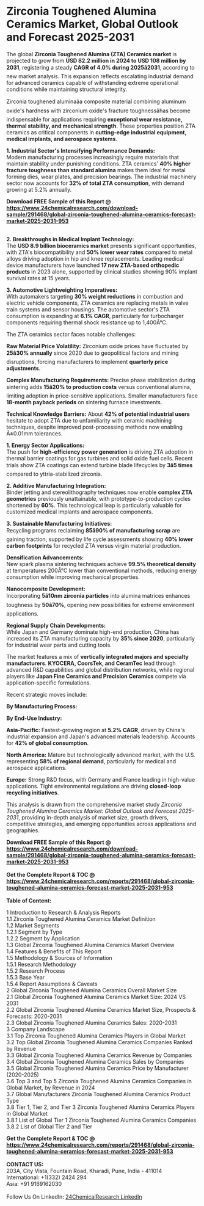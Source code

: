 <h1>Zirconia Toughened Alumina Ceramics Market, Global Outlook and Forecast 2025-2031</h1><p>The global <strong>Zirconia Toughened Alumina (ZTA) Ceramics market</strong> is projected to grow from <strong>USD 82.2 million in 2024 to USD 108 million by 2031</strong>, registering a steady <strong>CAGR of 4.0% during 2025â2031</strong>, according to new market analysis. This expansion reflects escalating industrial demand for advanced ceramics capable of withstanding extreme operational conditions while maintaining structural integrity.</p><p>Zirconia toughened aluminaâa composite material combining aluminum oxide's hardness with zirconium oxide's fracture toughnessâhas become indispensable for applications requiring <strong>exceptional wear resistance, thermal stability, and mechanical strength</strong>. These properties position ZTA ceramics as critical components in <strong>cutting-edge industrial equipment, medical implants, and aerospace systems</strong>.</p><p><strong>1. Industrial Sector's Intensifying Performance Demands:</strong><br>
Modern manufacturing processes increasingly require materials that maintain stability under punishing conditions. ZTA ceramics' <strong>40% higher fracture toughness than standard alumina</strong> makes them ideal for metal forming dies, wear plates, and precision bearings. The industrial machinery sector now accounts for <strong>32% of total ZTA consumption</strong>, with demand growing at 5.2% annually.</p><div><b>Download FREE Sample of this Report @ 
            <a href="https://www.24chemicalresearch.com/download-sample/291468/global-zirconia-toughened-alumina-ceramics-forecast-market-2025-2031-953">
            https://www.24chemicalresearch.com/download-sample/291468/global-zirconia-toughened-alumina-ceramics-forecast-market-2025-2031-953</a></b></div><br><p><strong>2. Breakthroughs in Medical Implant Technology:</strong><br>
The <strong>USD 8.9 billion bioceramics market</strong> presents significant opportunities, with ZTA's biocompatibility and <strong>50% lower wear rates</strong> compared to metal alloys driving adoption in hip and knee replacements. Leading medical device manufacturers have launched <strong>17 new ZTA-based orthopedic products</strong> in 2023 alone, supported by clinical studies showing 90% implant survival rates at 15 years.</p><p><strong>3. Automotive Lightweighting Imperatives:</strong><br>
With automakers targeting <strong>30% weight reductions</strong> in combustion and electric vehicle components, ZTA ceramics are replacing metals in valve train systems and sensor housings. The automotive sector's ZTA consumption is expanding at <strong>6.1% CAGR</strong>, particularly for turbocharger components requiring thermal shock resistance up to 1,400Â°C.</p><p>The ZTA ceramics sector faces notable challenges:</p><p><strong>Raw Material Price Volatility:</strong> Zirconium oxide prices have fluctuated by <strong>25â30% annually</strong> since 2020 due to geopolitical factors and mining disruptions, forcing manufacturers to implement <strong>quarterly price adjustments</strong>.</p><p><strong>Complex Manufacturing Requirements:</strong> Precise phase stabilization during sintering adds <strong>15â20% to production costs</strong> versus conventional alumina, limiting adoption in price-sensitive applications. Smaller manufacturers face <strong>18-month payback periods</strong> on sintering furnace investments.</p><p><strong>Technical Knowledge Barriers:</strong> About <strong>42% of potential industrial users</strong> hesitate to adopt ZTA due to unfamiliarity with ceramic machining techniques, despite improved post-processing methods now enabling Â±0.01mm tolerances.</p><p><strong>1. Energy Sector Applications:</strong><br>
The push for <strong>high-efficiency power generation</strong> is driving ZTA adoption in thermal barrier coatings for gas turbines and solid oxide fuel cells. Recent trials show ZTA coatings can extend turbine blade lifecycles by <strong>3â5 times</strong> compared to yttria-stabilized zirconia.</p><p><strong>2. Additive Manufacturing Integration:</strong><br>
Binder jetting and stereolithography techniques now enable <strong>complex ZTA geometries</strong> previously unattainable, with prototype-to-production cycles shortened by <strong>60%</strong>. This technological leap is particularly valuable for customized medical implants and aerospace components.</p><p><strong>3. Sustainable Manufacturing Initiatives:</strong><br>
Recycling programs reclaiming <strong>85â90% of manufacturing scrap</strong> are gaining traction, supported by life cycle assessments showing <strong>40% lower carbon footprints</strong> for recycled ZTA versus virgin material production.</p><p><strong>Densification Advancements:</strong><br>
	New spark plasma sintering techniques achieve <strong>99.5% theoretical density</strong> at temperatures 200Â°C lower than conventional methods, reducing energy consumption while improving mechanical properties.</p><p><strong>Nanocomposite Development:</strong><br>
	Incorporating <strong>5â10nm zirconia particles</strong> into alumina matrices enhances toughness by <strong>50â70%</strong>, opening new possibilities for extreme environment applications.</p><p><strong>Regional Supply Chain Developments:</strong><br>
	While Japan and Germany dominate high-end production, China has increased its ZTA manufacturing capacity by <strong>35% since 2020</strong>, particularly for industrial wear parts and cutting tools.</p><p>The market features a mix of <strong>vertically integrated majors and specialty manufacturers</strong>. <strong>KYOCERA, CoorsTek, and CeramTec</strong> lead through advanced R&amp;D capabilities and global distribution networks, while regional players like <strong>Japan Fine Ceramics and Precision Ceramics</strong> compete via application-specific formulations.</p><p>Recent strategic moves include:</p><p><strong>By Manufacturing Process:</strong></p><p><strong>By End-Use Industry:</strong></p><p><strong>Asia-Pacific:</strong> Fastest-growing region at <strong>5.2% CAGR</strong>, driven by China's industrial expansion and Japan's advanced materials leadership. Accounts for <strong>42% of global consumption</strong>.</p><p><strong>North America:</strong> Mature but technologically advanced market, with the U.S. representing <strong>58% of regional demand</strong>, particularly for medical and aerospace applications.</p><p><strong>Europe:</strong> Strong R&amp;D focus, with Germany and France leading in high-value applications. Tight environmental regulations are driving <strong>closed-loop recycling initiatives</strong>.</p><p>This analysis is drawn from the comprehensive market study <em>Zirconia Toughened Alumina Ceramics Market: Global Outlook and Forecast 2025-2031</em>, providing in-depth analysis of market size, growth drivers, competitive strategies, and emerging opportunities across applications and geographies.</p><div><b>Download FREE Sample of this Report @ 
            <a href="https://www.24chemicalresearch.com/download-sample/291468/global-zirconia-toughened-alumina-ceramics-forecast-market-2025-2031-953">
            https://www.24chemicalresearch.com/download-sample/291468/global-zirconia-toughened-alumina-ceramics-forecast-market-2025-2031-953</a></b></div><br><div><b>Get the Complete Report & TOC @ 
            <a href="https://www.24chemicalresearch.com/reports/291468/global-zirconia-toughened-alumina-ceramics-forecast-market-2025-2031-953">
            https://www.24chemicalresearch.com/reports/291468/global-zirconia-toughened-alumina-ceramics-forecast-market-2025-2031-953</a></b></div><br>
            <b>Table of Content:</b><p>1 Introduction to Research & Analysis Reports<br />
 1.1 Zirconia Toughened Alumina Ceramics Market Definition<br />
 1.2 Market Segments<br />
 1.2.1 Segment by Type<br />
 1.2.2 Segment by Application<br />
 1.3 Global Zirconia Toughened Alumina Ceramics Market Overview<br />
 1.4 Features & Benefits of This Report<br />
 1.5 Methodology & Sources of Information<br />
 1.5.1 Research Methodology<br />
 1.5.2 Research Process<br />
 1.5.3 Base Year<br />
 1.5.4 Report Assumptions & Caveats<br />
2 Global Zirconia Toughened Alumina Ceramics Overall Market Size<br />
 2.1 Global Zirconia Toughened Alumina Ceramics Market Size: 2024 VS 2031<br />
 2.2 Global Zirconia Toughened Alumina Ceramics Market Size, Prospects & Forecasts: 2020-2031<br />
 2.3 Global Zirconia Toughened Alumina Ceramics Sales: 2020-2031<br />
3 Company Landscape<br />
 3.1 Top Zirconia Toughened Alumina Ceramics Players in Global Market<br />
 3.2 Top Global Zirconia Toughened Alumina Ceramics Companies Ranked by Revenue<br />
 3.3 Global Zirconia Toughened Alumina Ceramics Revenue by Companies<br />
 3.4 Global Zirconia Toughened Alumina Ceramics Sales by Companies<br />
 3.5 Global Zirconia Toughened Alumina Ceramics Price by Manufacturer (2020-2025)<br />
 3.6 Top 3 and Top 5 Zirconia Toughened Alumina Ceramics Companies in Global Market, by Revenue in 2024<br />
 3.7 Global Manufacturers Zirconia Toughened Alumina Ceramics Product Type<br />
 3.8 Tier 1, Tier 2, and Tier 3 Zirconia Toughened Alumina Ceramics Players in Global Market<br />
 3.8.1 List of Global Tier 1 Zirconia Toughened Alumina Ceramics Companies<br />
 3.8.2 List of Global Tier 2 and Tier</p><div><b>Get the Complete Report & TOC @ 
            <a href="https://www.24chemicalresearch.com/reports/291468/global-zirconia-toughened-alumina-ceramics-forecast-market-2025-2031-953">
            https://www.24chemicalresearch.com/reports/291468/global-zirconia-toughened-alumina-ceramics-forecast-market-2025-2031-953</a></b></div><br><b>CONTACT US:</b><br>
            203A, City Vista, Fountain Road, Kharadi, Pune, India - 411014<br>
            International: +1(332) 2424 294<br>
            Asia: +91 9169162030 <br><br>
            Follow Us On LinkedIn: <a href="https://www.linkedin.com/company/24chemicalresearch/">24ChemicalResearch LinkedIn</a>